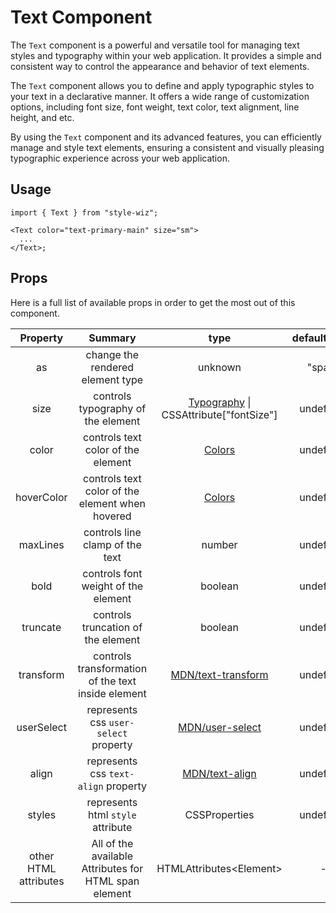 # Text Component

The `Text` component is a powerful and versatile tool for managing text styles and typography within your web application. It provides a simple and consistent way to control the appearance and behavior of text elements.

The `Text` component allows you to define and apply typographic styles to your text in a declarative manner. It offers a wide range of customization options, including font size, font weight, text color, text alignment, line height, and etc.

By using the `Text` component and its advanced features, you can efficiently manage and style text elements, ensuring a consistent and visually pleasing typographic experience across your web application.

## Usage

```tsx
import { Text } from "style-wiz";

<Text color="text-primary-main" size="sm">
  ...
</Text>;
```

## Props

Here is a full list of available props in order to get the most out of this component.

<!-- Links: -->

[Typography]: https://github.com/milad-afkhami/style-wiz/blob/main/src/typings/stylesheets.ts#L20
[Colors]: https://github.com/milad-afkhami/style-wiz/blob/main/src/typings/stylesheets.ts#L11
[MDN/text-transform]: https://developer.mozilla.org/en-US/docs/Web/CSS/text-transform#values
[MDN/user-select]: https://developer.mozilla.org/en-US/docs/Web/CSS/user-select#values
[MDN/text-align]: https://developer.mozilla.org/en-US/docs/Web/CSS/text-align#values

|     **Property**      |                      **Summary**                      |                 **type**                 | **defaultValue** |        **additionalDescription**         |
| :-------------------: | :---------------------------------------------------: | :--------------------------------------: | :--------------: | :--------------------------------------: |
|          as           |           change the rendered element type            |                 unknown                  |      "span"      |
|         size          |          controls typography of the element           | [Typography] \| CSSAttribute["fontSize"] |    undefined     |
|         color         |          controls text color of the element           |                 [Colors]                 |    undefined     |                                          |
|      hoverColor       |    controls text color of the element when hovered    |                 [Colors]                 |    undefined     |                                          |
|       maxLines        |            controls line clamp of the text            |                  number                  |    undefined     |                                          |
|         bold          |          controls font weight of the element          |                 boolean                  |    undefined     |                                          |
|       truncate        |          controls truncation of the element           |                 boolean                  |    undefined     |                                          |
|       transform       |  controls transformation of the text inside element   |           [MDN/text-transform]           |    undefined     |                                          |
|      userSelect       |         represents css `user-select` property         |            [MDN/user-select]             |    undefined     |                                          |
|         align         |         represents css `text-align` property          |             [MDN/text-align]             |    undefined     |                                          |
|        styles         |           represents html `style` attribute           |              CSSProperties               |    undefined     | it doesn't render props as inline styles |
| other HTML attributes | All of the available Attributes for HTML span element |        HTMLAttributes\<Element\>         |        -         |                                          |
